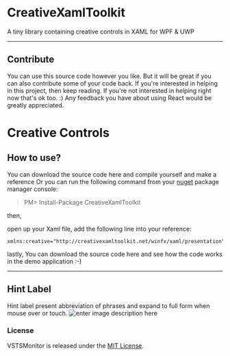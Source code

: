 CreativeXamlToolkit
=======

A tiny library containing creative controls in XAML for WPF &amp; UWP

----------


Contribute
-------------
You can use this source code however you like. But it will be great if you can also contribute some of your code back. If you're interested in helping in this project, then keep reading. If you're not interested in helping right now that's ok too. :) Any feedback you have about using React would be greatly appreciated.


Creative Controls
=================

How to use?
-----------
You can download the source code here and compile yourself and make a reference
Or
you can run the following command from your [nuget](https://www.nuget.org/packages/CreativeXamlToolkit/) package manager console:

> PM> Install-Package CreativeXamlToolkit

then,

open up your Xaml file, add the following line into your reference:

    xmlns:creative="http://creativexamltoolkit.net/winfx/xaml/presentation"

lastly,
You can download the source code here and see how the code works in the demo application :-)


----------

Hint Label
----------
Hint label present abbreviation of phrases and expand to full form when mouse over or touch.
![enter image description here](http://i66.tinypic.com/10ric10.gif)


### License
VSTSMonitor is released under the [MIT License](https://opensource.org/licenses/MIT).


